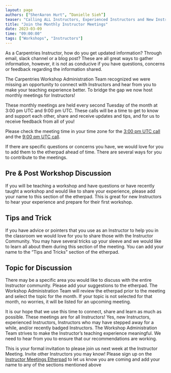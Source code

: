 ```yaml
---
layout: page
authors: ["SherAaron Hurt", “Danielle Sieh”]
teaser: "Calling ALL Instructors, Experienced Instructors and New Instructors"
title: "Join the Monthly Instructor Meetings"
date: 2023-03-09
time: "09:00:00"
tags: ["Workshops", "Instructors"]
---
```


As a Carpentries Instructor, how do you get updated information? Through email, slack channel or a blog post? These are all great ways to gather information, however, it is not as conducive if you have questions, concerns or feedback regarding the information shared. 

The Carpentries Workshop Administration Team recognized we were missing an opportunity to connect with Instructors and hear from you to make your teaching experience better. To bridge the gap we now host monthly meetings for Instructors! 

These monthly meetings are held  every second Tuesday of the month at 3:00 pm UTC and 9:00 pm UTC. These calls will be a time to get to know and support each other, share and receive updates and tips, and for us to receive feedback from all of you!

Please check the meeting time in your time zone for the [3:00 pm UTC call](https://www.timeanddate.com/worldclock/fixedtime.html?msg=Instructor+Meeting&iso=20230314T15&p1=1440) and the [9:00 pm UTC call](https://www.timeanddate.com/worldclock/fixedtime.html?msg=Instructor+Meeting&iso=20230314T21&p1=1440). 

If there are specific questions or concerns you have, we would love for you to add them to the etherpad ahead of time. There are several ways for you to contribute to the meetings. 

## Pre & Post Workshop Discussion
If you will be teaching a workshop and have questions or have recently taught a workshop and would like to share your experience, please add your name to this section of the etherpad. This is great for new Instructors to hear your experience and prepare for their first workshop. 

## Tips and Trick
If you have advice or pointers that you use as an Instructor to help you in the classroom we would love for you to share those with the Instructor Community. You may have several tricks up your sleeve and we would like to learn all about them during this section of the meeting. You can add your name to the “Tips and Tricks” section of the etherpad. 

## Topic for Discussion
There may be a specific area you would like to discuss with the entire Instructor community. Please add your suggestions to the etherpad. The Workshop Administration Team will review the etherpad prior to the meeting and select the topic for the month. If your topic is not selected for that month, no worries, it will be listed for an upcoming meeting. 

It is our hope that we use this time to connect, share and learn as much as possible. These meetings are for all Instructors! Yes, new Instructors, experienced Instructors, Instructors who may have stepped away for a while, and/or recently badged Instructors. The Workshop Administration Team strives to make the Instructor’s teaching experience meaningful. We need to hear from you to ensure that our recommendations are working. 

This is your formal invitation to please join us next week at the Instructor Meeting. Invite other Instructors you may know! Please sign up on the [Instructor Meetings Etherpad](https://pad.carpentries.org/InstructorMeetings) to let us know you are coming and add your name to any of the sections mentioned above
